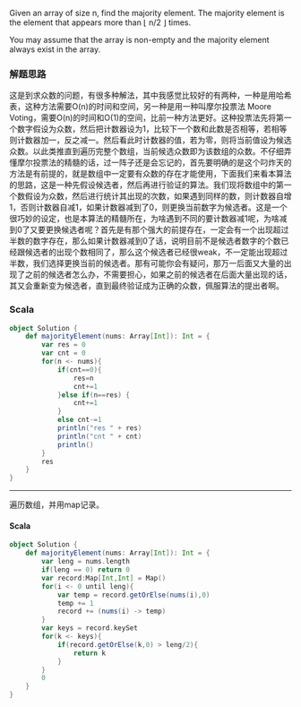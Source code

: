 Given an array of size n, find the majority element. The majority element is the element that appears more than ⌊ n/2 ⌋ times.

You may assume that the array is non-empty and the majority element always exist in the array.

### 解题思路
这是到求众数的问题，有很多种解法，其中我感觉比较好的有两种，一种是用哈希表，这种方法需要O(n)的时间和空间，另一种是用一种叫摩尔投票法 Moore Voting，需要O(n)的时间和O(1)的空间，比前一种方法更好。这种投票法先将第一个数字假设为众数，然后把计数器设为1，比较下一个数和此数是否相等，若相等则计数器加一，反之减一。然后看此时计数器的值，若为零，则将当前值设为候选众数。以此类推直到遍历完整个数组，当前候选众数即为该数组的众数。不仔细弄懂摩尔投票法的精髓的话，过一阵子还是会忘记的，首先要明确的是这个叼炸天的方法是有前提的，就是数组中一定要有众数的存在才能使用，下面我们来看本算法的思路，这是一种先假设候选者，然后再进行验证的算法。我们现将数组中的第一个数假设为众数，然后进行统计其出现的次数，如果遇到同样的数，则计数器自增1，否则计数器自减1，如果计数器减到了0，则更换当前数字为候选者。这是一个很巧妙的设定，也是本算法的精髓所在，为啥遇到不同的要计数器减1呢，为啥减到0了又要更换候选者呢？首先是有那个强大的前提存在，一定会有一个出现超过半数的数字存在，那么如果计数器减到0了话，说明目前不是候选者数字的个数已经跟候选者的出现个数相同了，那么这个候选者已经很weak，不一定能出现超过半数，我们选择更换当前的候选者。那有可能你会有疑问，那万一后面又大量的出现了之前的候选者怎么办，不需要担心，如果之前的候选者在后面大量出现的话，其又会重新变为候选者，直到最终验证成为正确的众数，佩服算法的提出者啊。
### Scala
```scala
object Solution {
    def majorityElement(nums: Array[Int]): Int = {
        var res = 0
        var cnt = 0
        for(n <- nums){
            if(cnt==0){
                res=n
                cnt+=1
            }else if(n==res) {
                cnt+=1
            }
            else cnt-=1
            println("res " + res)
            println("cnt " + cnt)
            println()
        }
        res
    }
}
```


---

遍历数组，并用map记录。
#### Scala
```scala
object Solution {
    def majorityElement(nums: Array[Int]): Int = {
        var leng = nums.length
        if(leng == 0) return 0
        var record:Map[Int,Int] = Map()
        for(i <- 0 until leng){
            var temp = record.getOrElse(nums(i),0)
            temp += 1
            record += (nums(i) -> temp)
        }
        var keys = record.keySet
        for(k <- keys){
            if(record.getOrElse(k,0) > leng/2){
                return k
            }
        }
        0
    }
}
```